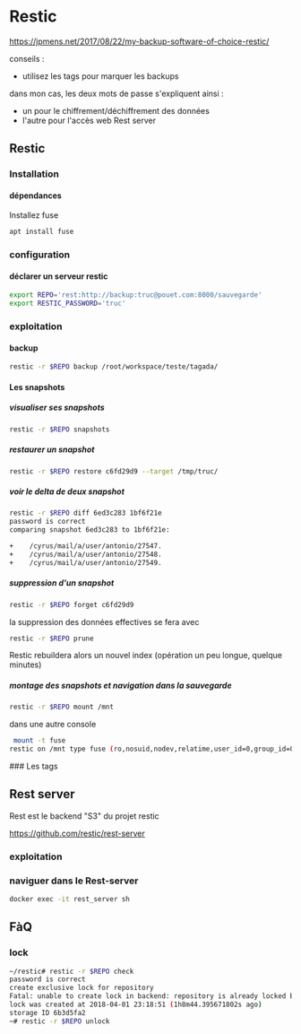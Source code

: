 # Restic

https://jpmens.net/2017/08/22/my-backup-software-of-choice-restic/

conseils :
* utilisez les tags pour marquer les backups

dans mon cas, les deux mots de passe s'expliquent ainsi :
* un pour le chiffrement/déchiffrement des données
* l'autre pour l'accès web Rest server

## Restic

### Installation

#### dépendances 

Installez fuse

```bash
apt install fuse
```

### configuration

#### déclarer un serveur restic

```bash
export REPO='rest:http://backup:truc@pouet.com:8000/sauvegarde'
export RESTIC_PASSWORD='truc'
```

### exploitation

#### backup

```bash
restic -r $REPO backup /root/workspace/teste/tagada/
```

#### Les snapshots

##### visualiser ses snapshots

```bash
restic -r $REPO snapshots
```

##### restaurer un snapshot

```bash
restic -r $REPO restore c6fd29d9 --target /tmp/truc/
```

##### voir le delta de deux snapshot

```bash
restic -r $REPO diff 6ed3c283 1bf6f21e
password is correct
comparing snapshot 6ed3c283 to 1bf6f21e:

+    /cyrus/mail/a/user/antonio/27547.
+    /cyrus/mail/a/user/antonio/27548.
+    /cyrus/mail/a/user/antonio/27549.
```

##### suppression d'un snapshot

```bash
restic -r $REPO forget c6fd29d9
```
la suppression des données effectives se fera avec 

```bash
restic -r $REPO prune
```

Restic rebuildera alors un nouvel index (opération un peu longue, quelque minutes)

##### montage des snapshots et navigation dans la sauvegarde

```bash
restic -r $REPO mount /mnt
```
dans une autre console

```bash
 mount -t fuse
restic on /mnt type fuse (ro,nosuid,nodev,relatime,user_id=0,group_id=0)
```

### Les tags

## Rest server

Rest est le backend "S3" du projet restic

https://github.com/restic/rest-server

### exploitation

### naviguer dans le Rest-server

```bash
docker exec -it rest_server sh
```

## FàQ

### lock 

```bash
~/restic# restic -r $REPO check
password is correct
create exclusive lock for repository
Fatal: unable to create lock in backend: repository is already locked by PID 7334 on localhost by root (UID 0, GID 0)
lock was created at 2018-04-01 23:18:51 (1h8m44.395671802s ago)
storage ID 6b3d5fa2
~# restic -r $REPO unlock
```


